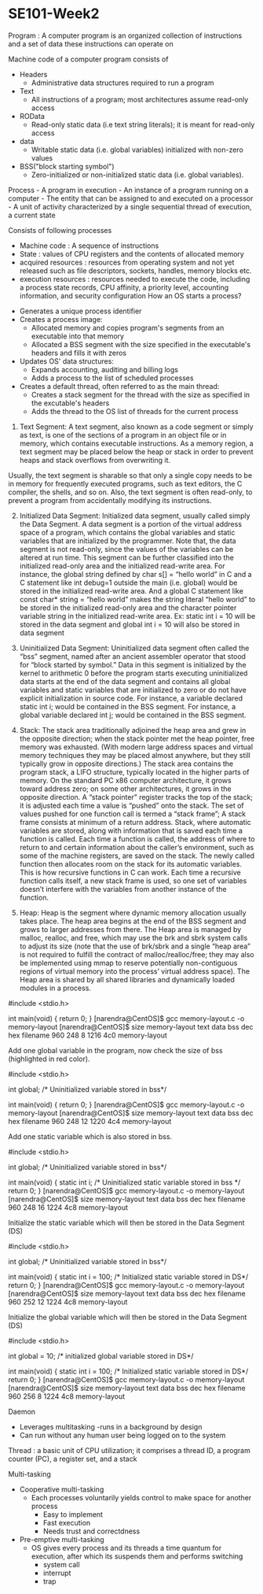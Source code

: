 # SE101-Week2

Program : A computer program is an organized collection of instructions and a set of data these instructions can operate on

Machine code of a computer program consists of
* Headers
  - Administrative data structures required to run a program
* Text 
  - All instructions of a program; most architectures assume read-only access
* ROData
  - Read-only static data (i.e text string literals); it is meant for read-only access
* data
  - Writable static data (i.e. global variables) initialized with non-zero values
* BSS("block starting symbol")
  - Zero-initialized or non-initialized static data (i.e. global variables).
  
Process 
     - A program in execution
     - An instance of a program running on a computer
     - The entity that can be assigned to and executed on a processor
     - A unit of activity characterized by a single sequential thread of execution,  a current state
     
Consists of following processes
  - Machine code :  A sequence of instructions
  - State : values of CPU registers and the contents of allocated memory
  - acquired resources : resources from operating system and not yet released such as file descriptors, sockets, handles, memory blocks etc.
  - execution resources : resources needed to execute the code, including a process state records, CPU affinity, a priority level, accounting information, and security       configuration
How an OS starts a process?
* Generates a unique process identifier
* Creates a process image:
  - Allocated memory and copies program's segments from an executable into that memory
  - Allocated a BSS segment with the size specified in the executable's headers and fills it with zeros
* Updates OS' data structures:
  - Expands accounting, auditing and billing logs
  - Adds a process to the list of scheduled processes
* Creates a default thread, often referred to as the main thread:
  - Creates a stack segment for the thread with the size as specified in the excutable's headers
  - Adds the thread to the OS list of threads for the current process

1. Text Segment: A text segment, also known as a code segment or simply as text, is one of the sections of a program in an object file or in memory, which contains executable instructions.
As a memory region, a text segment may be placed below the heap or stack in order to prevent heaps and stack overflows from overwriting it. 

Usually, the text segment is sharable so that only a single copy needs to be in memory for frequently executed programs, such as text editors, the C compiler, the shells, and so on. Also, the text segment is often read-only, to prevent a program from accidentally modifying its instructions.

2. Initialized Data Segment: Initialized data segment, usually called simply the Data Segment. A data segment is a portion of the virtual address space of a program, which contains the global variables and static variables that are initialized by the programmer.
Note that, the data segment is not read-only, since the values of the variables can be altered at run time.
This segment can be further classified into the initialized read-only area and the initialized read-write area.
For instance, the global string defined by char s[] = “hello world” in C and a C statement like int debug=1 outside the main (i.e. global) would be stored in the initialized read-write area. And a global C statement like const char* string = “hello world” makes the string literal “hello world” to be stored in the initialized read-only area and the character pointer variable string in the initialized read-write area.
Ex: static int i = 10 will be stored in the data segment and global int i = 10 will also be stored in data segment

3. Uninitialized Data Segment: Uninitialized data segment often called the “bss” segment, named after an ancient assembler operator that stood for “block started by symbol.” Data in this segment is initialized by the kernel to arithmetic 0 before the program starts executing uninitialized data starts at the end of the data segment and contains all global variables and static variables that are initialized to zero or do not have explicit initialization in source code.
For instance, a variable declared static int i; would be contained in the BSS segment. 
For instance, a global variable declared int j; would be contained in the BSS segment.

4. Stack: The stack area traditionally adjoined the heap area and grew in the opposite direction; when the stack pointer met the heap pointer, free memory was exhausted. (With modern large address spaces and virtual memory techniques they may be placed almost anywhere, but they still typically grow in opposite directions.)
The stack area contains the program stack, a LIFO structure, typically located in the higher parts of memory. On the standard PC x86 computer architecture, it grows toward address zero; on some other architectures, it grows in the opposite direction. A “stack pointer” register tracks the top of the stack; it is adjusted each time a value is “pushed” onto the stack. The set of values pushed for one function call is termed a “stack frame”; A stack frame consists at minimum of a return address.
Stack, where automatic variables are stored, along with information that is saved each time a function is called. Each time a function is called, the address of where to return to and certain information about the caller’s environment, such as some of the machine registers, are saved on the stack. The newly called function then allocates room on the stack for its automatic variables. This is how recursive functions in C can work. Each time a recursive function calls itself, a new stack frame is used, so one set of variables doesn’t interfere with the variables from another instance of the function.

5. Heap: Heap is the segment where dynamic memory allocation usually takes place.
The heap area begins at the end of the BSS segment and grows to larger addresses from there. The Heap area is managed by malloc, realloc, and free, which may use the brk and sbrk system calls to adjust its size (note that the use of brk/sbrk and a single “heap area” is not required to fulfill the contract of malloc/realloc/free; they may also be implemented using mmap to reserve potentially non-contiguous regions of virtual memory into the process’ virtual address space). The Heap area is shared by all shared libraries and dynamically loaded modules in a process.

#include <stdio.h>
 
int main(void)
{
    return 0;
}
[narendra@CentOS]$ gcc memory-layout.c -o memory-layout
[narendra@CentOS]$ size memory-layout
text       data        bss        dec        hex    filename
960        248          8       1216        4c0    memory-layout


Add one global variable in the program, now check the size of bss (highlighted in red color).

#include <stdio.h>
 
int global; /* Uninitialized variable stored in bss*/
 
int main(void)
{
    return 0;
}
[narendra@CentOS]$ gcc memory-layout.c -o memory-layout
[narendra@CentOS]$ size memory-layout
text       data        bss        dec        hex    filename
 960        248         12       1220        4c4    memory-layout
 
 
Add one static variable which is also stored in bss.

#include <stdio.h>
 
int global; /* Uninitialized variable stored in bss*/
 
int main(void)
{
    static int i; /* Uninitialized static variable stored in bss */
    return 0;
}
[narendra@CentOS]$ gcc memory-layout.c -o memory-layout
[narendra@CentOS]$ size memory-layout
text       data        bss        dec        hex    filename
 960        248         16       1224        4c8    memory-layout
 
 
Initialize the static variable which will then be stored in the Data Segment (DS)

#include <stdio.h>
 
int global; /* Uninitialized variable stored in bss*/
 
int main(void)
{
    static int i = 100; /* Initialized static variable stored in DS*/
    return 0;
}
[narendra@CentOS]$ gcc memory-layout.c -o memory-layout
[narendra@CentOS]$ size memory-layout
text       data        bss        dec        hex    filename
960         252         12       1224        4c8    memory-layout


Initialize the global variable which will then be stored in the Data Segment (DS)

#include <stdio.h>
 
int global = 10; /* initialized global variable stored in DS*/
 
int main(void)
{
    static int i = 100; /* Initialized static variable stored in DS*/
    return 0;
}
[narendra@CentOS]$ gcc memory-layout.c -o memory-layout
[narendra@CentOS]$ size memory-layout
text       data        bss        dec        hex    filename
960         256          8       1224        4c8    memory-layout


Daemon
* Leverages multitasking -runs in a background by design
* Can run without any human user being logged on to the system

Thread : a basic unit of CPU utilization; it comprises a thread ID, a program counter (PC), a register set, and a stack

Multi-tasking
* Cooperative multi-tasking
  - Each processes voluntarily yields control to make space for another process
    - Easy to implement
    - Fast execution
    - Needs trust and correctdness
* Pre-emptive multi-tasking
  - OS gives every process and its threads a time quantum for execution, after which its suspends them and performs switching
    - system call
    - interrupt
    - trap
